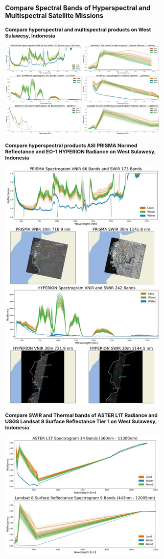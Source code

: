 ## Compare Spectral Bands of Hyperspectral and Multispectral Satellite Missions

### Compare hyperspectral and multispectral products on West Sulawesy, Indonesia

![Compare hyperspectral and multispectral products on West Sulawesy, Indonesia](WEST_SULAWESI_Spectrograms.jpg)

### Compare hyperspectral products ASI PRISMA Normed Reflectance and EO-1 HYPERION Radiance on West Sulawesy, Indonesia

![Compare hyperspectral products ASI PRISMA Normed Reflectance and EO-1 HYPERION Radiance on West Sulawesy, Indonesia](WEST_SULAWESI_ASI_PRISMA_EO1_HYPERION.jpg)

### Compare SWIR and Thermal bands of ASTER L1T Radiance and USGS Landsat 8 Surface Reflectance Tier 1 on West Sulawesy, Indonesia

![Compare SWIR and Thermal bands of ASTER L1T Radiance and USGS Landsat 8 Surface Reflectance Tier 1 on West Sulawesy, Indonesia](WEST_SULAWESI_Spectrograms_FULL.jpg)
